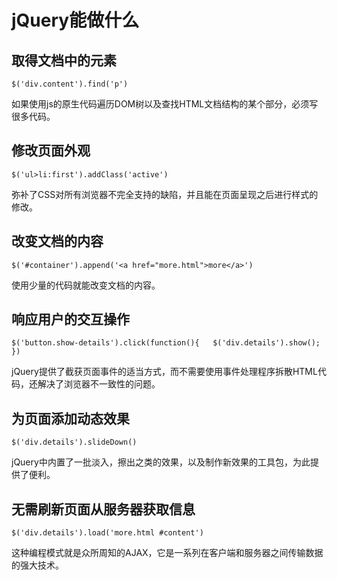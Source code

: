 # jQuery能做什么


## 取得文档中的元素

`$('div.content').find('p')`  

如果使用js的原生代码遍历DOM树以及查找HTML文档结构的某个部分，必须写很多代码。

## 修改页面外观

`$('ul>li:first').addClass('active')`

弥补了CSS对所有浏览器不完全支持的缺陷，并且能在页面呈现之后进行样式的修改。

## 改变文档的内容

`$('#container').append('<a href="more.html">more</a>')`
  
使用少量的代码就能改变文档的内容。

## 响应用户的交互操作

`$('button.show-details').click(function(){  
    $('div.details').show();
})`

jQuery提供了截获页面事件的适当方式，而不需要使用事件处理程序拆散HTML代码，还解决了浏览器不一致性的问题。

## 为页面添加动态效果

`$('div.details').slideDown()`

jQuery中内置了一批淡入，擦出之类的效果，以及制作新效果的工具包，为此提供了便利。

## 无需刷新页面从服务器获取信息

`$('div.details').load('more.html #content')`

这种编程模式就是众所周知的AJAX，它是一系列在客户端和服务器之间传输数据的强大技术。
